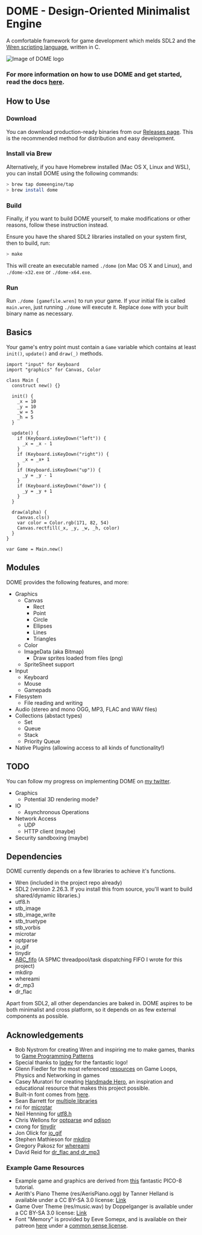# DOME - Design-Oriented Minimalist Engine

A comfortable framework for game development which melds SDL2 and the [Wren scripting language](http://wren.io), written in C.

![Image of DOME logo](https://domeengine.com/assets/logo200.png)

### For more information on how to use DOME and get started, read the docs [here](https://domeengine.com).

## How to Use

### Download

You can download production-ready binaries from our [Releases page](https://github.com/domeengine/dome/releases/latest). This is the recommended method for distribution and easy development.

### Install via Brew

Alternatively, if you have Homebrew installed (Mac OS X, Linux and WSL), you can install DOME using the following commands:

```bash
> brew tap domeengine/tap
> brew install dome
```

### Build

Finally, if you want to build DOME yourself, to make modifications or other reasons, follow these instruction instead.

Ensure you have the shared SDL2 libraries installed on your system first, then to build, run:

```bash
> make
```

This will create an executable named `./dome` (on Mac OS X and Linux), and `./dome-x32.exe` or `./dome-x64.exe`.

### Run

Run `./dome [gamefile.wren]` to run your game. If your initial file is called `main.wren`, just running `./dome` will execute it. Replace `dome` with your built binary name as necessary.

## Basics

Your game's entry point must contain a `Game` variable which contains at least `init()`, `update()` and `draw(_)` methods.

```wren
import "input" for Keyboard
import "graphics" for Canvas, Color

class Main {
  construct new() {}

  init() {
    _x = 10
    _y = 10
    _w = 5
    _h = 5
  }

  update() {
    if (Keyboard.isKeyDown("left")) {
      _x = _x - 1
    }
    if (Keyboard.isKeyDown("right")) {
      _x = _x+ 1
    }
    if (Keyboard.isKeyDown("up")) {
      _y = _y - 1
    }
    if (Keyboard.isKeyDown("down")) {
      _y = _y + 1
    }
  }

  draw(alpha) {
    Canvas.cls()
    var color = Color.rgb(171, 82, 54)
    Canvas.rectfill(_x, _y, _w, _h, color)
  }
}

var Game = Main.new()
```

## Modules

DOME provides the following features, and more:

- Graphics
  - Canvas
    - Rect
    - Point
    - Circle
    - Ellipses
    - Lines
    - Triangles
  - Color
  - ImageData (aka Bitmap)
    - Draw sprites loaded from files (png)
  - SpriteSheet support
- Input
  - Keyboard
  - Mouse
  - Gamepads
- Filesystem
  - File reading and writing
- Audio (stereo and mono OGG, MP3, FLAC and WAV files)
- Collections (abstact types)
  - Set
  - Queue
  - Stack
  - Priority Queue
- Native Plugins (allowing access to all kinds of functionality!)

## TODO

You can follow my progress on implementing DOME on [my twitter](https://twitter.com/avivbeeri/status/1012448692119457798).

- Graphics
  - Potential 3D rendering mode?
- IO
  - Asynchronous Operations
- Network Access
  - UDP
  - HTTP client (maybe)
- Security sandboxing (maybe)

## Dependencies

DOME currently depends on a few libraries to achieve it's functions.

- Wren (included in the project repo already)
- SDL2 (version 2.26.3. If you install this from source, you'll want to build shared/dynamic libraries.)
- utf8.h
- stb_image
- stb_image_write
- stb_truetype
- stb_vorbis
- microtar
- optparse
- jo_gif
- tinydir
- [ABC_fifo](https://github.com/avivbeeri/abc) (A SPMC threadpool/task dispatching FIFO I wrote for this project)
- mkdirp
- whereami
- dr_mp3
- dr_flac


Apart from SDL2, all other dependancies are baked in. DOME aspires to be both minimalist and cross platform, so it depends on as few external components as possible.

## Acknowledgements

- Bob Nystrom for creating Wren and inspiring me to make games, thanks to [Game Programming Patterns](http://gameprogrammingpatterns.com)
- Special thanks to [lqdev](https://github.com/liquid600pgm) for the fantastic logo!
- Glenn Fiedler for the most referenced [resources](https://gafferongames.com/) on Game Loops, Physics and Networking in games
- Casey Muratori for creating [Handmade Hero](https://hero.handmade.network), an inspiration and educational resource that makes this project possible.
- Built-in font comes from [here](https://github.com/dhepper/font8x8).
- Sean Barrett for [multiple libraries](https://github.com/nothings/stb)
- rxi for [microtar](https://github.com/rxi/microtar)
- Neil Henning for [utf8.h](https://github.com/sheredom/utf8.h)
- Chris Wellons for [optparse](https://github.com/skeeto/optparse) and [pdjson](https://github.com/skeeto/pdjson)
- cxong for [tinydir](https://github.com/cxong/tinydir)
- Jon Olick for [jo_gif](https://www.jonolick.com/home/gif-writer)
- Stephen Mathieson for [mkdirp](https://github.com/stephenmathieson/mkdirp.c)
- Gregory Pakosz for [whereami](https://github.com/gpakosz/whereami)
- David Reid for [dr_flac and dr_mp3](https://github.com/mackron/dr_libs)


### Example Game Resources

- Example game and graphics are derived from [this](https://ztiromoritz.github.io/pico-8-shooter/) fantastic PICO-8 tutorial.
- Aerith's Piano Theme (res/AerisPiano.ogg) by Tanner Helland is available under a CC BY-SA 3.0 license: [Link](http://www.tannerhelland.com/68/aeris-theme-piano/)
- Game Over Theme (res/music.wav) by Doppelganger is available under a CC BY-SA 3.0 license: [Link](https://opengameart.org/content/game-over-theme)
- Font "Memory" is provided by Eeve Somepx, and is available on their patreon [here](https://www.patreon.com/posts/free-font-memory-28150678) under a [common sense license](http://www.palmentieri.it/somepx/license.txt).
